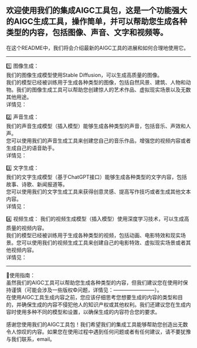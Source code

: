 ## 欢迎使用我们的集成AIGC工具包，这是一个功能强大的AIGC生成工具，操作简单，并可以帮助您生成各种类型的内容，包括图像、声音、文字和视频等。
在这个README中，我们将会介绍最新的AIGC工具的进展和如何合理地使用它。

***
1️⃣ 图像生成：  
我们的图像生成模型使用Stable Diffusion，可以生成高质量的图像。  
我们的模型已经被训练用于生成各种类型的图像，包括自然风景、建筑、人物和动物。我们的图像生成工具可以帮助您创建惊人的艺术作品、虚拟现实场景以及无数其他用途。  
详情见：  
   

2️⃣ 声音生成：  
我们的声音生成模型（插入模型）能够生成各种类型的声音，包括音乐、声效和人声。  
您可以使用我们的声音生成工具来创建您自己的音乐作品，增强您的视频内容或者生成自己的语音助手。  
详情见：  
  

3️⃣ 文字生成：  
我们的文字生成模型（基于ChatGPT接口）能够生成各种类型的文字内容，包括故事、诗歌、新闻报道等。  
您可以使用我们的文字生成工具来获得创意灵感、提高写作技巧或者生成其他文本内容。  
详情见：  
  

4️⃣ 视频生成：
我们的视频生成模型（插入模型）使用深度学习技术，可以生成高质量的视频内容。  
我们的模型已经被训练用于生成各种类型的视频，包括动画、电影特效和现实场景。您可以使用我们的视频生成工具来创建自己的电影特效、虚拟现实场景或者其他视频内容。  
详情见：  
  
***
🌟使用指南：  
虽然我们的AIGC工具可以帮助您生成各种类型的内容，但我们建议您在使用时保持谨慎（可能会涉及一些版权©️问题，详情见：————————）。  
在使用AIGC工具生成内容之前，您应该仔细思考您想要生成的内容的类型和目的，并确保生成的内容不侵犯他人的知识产权或其他权利。我们还建议您在生成内容时使用多种不同的模型和设置，以确保生成的内容符合您的要求。  

感谢您使用我们的AIGC工具包！我们希望我们的集成工具能够帮助您创造出无数令人惊叹的内容。如果您在使用过程中遇到任何问题或者有任何建议，请不要犹豫与我们联系，email。  

